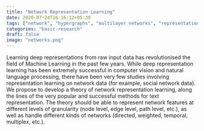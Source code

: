 ```yaml
---
title: "Network Representation Learning"
date: 2020-07-24T16:16:12+05:30
tags: ["network", "hypergraphs", "multilayer networks", "representation learning", "computational biology", "clustering", "link prediction", "spectral methods"]
categories: "basic-research"
draft: false
image: "networks.png"
---
```



Learning deep representations from raw input data has revolutionised the field of Machine Learning in the past few years. While deep representation learning has been extremely successful in computer vision and natural language processing, there have been very few studies involving representation learning on network data (for example, social network data). We propose to develop a theory of network representation learning, along the lines of the very popular and successful methods for text representation. The theory should be able to represent network features at different levels of granularity (node level, edge level, path level, etc.), as well as handle different kinds of networks (directed, weighted, temporal, multiplex, etc.).



